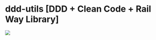 # ddd-utils [DDD + Clean Code + Rail Way Library]

[![](https://jitpack.io/v/BhuwanUpadhyay/ddd-utils.svg)](https://jitpack.io/#BhuwanUpadhyay/ddd-utils)